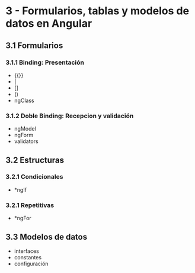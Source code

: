 # 3 - Formularios, tablas y modelos de datos en Angular

## 3.1 Formularios

### 3.1.1 Binding: Presentación
  - {{}}
  - |
  - []
  - ()
  - ngClass

### 3.1.2 Doble Binding: Recepcion y validación
  - ngModel
  - ngForm
  - validators

## 3.2 Estructuras

### 3.2.1 Condicionales
  - *ngIf

### 3.2.1 Repetitivas
  - *ngFor

## 3.3 Modelos de datos
  - interfaces
  - constantes
  - configuración




